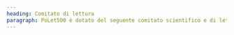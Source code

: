 ```yaml
---
heading: Comitato di lettura
paragraph: PoLet500 è dotato del seguente comitato scientifico e di lettura, che garantisce la qualità delle schede contenute al suo interno. Il presente elenco è da ritenersi provvisorio: verrà prossimamente allargato con ulteriori nominativi.<br/><br/> <b>Antonello Fabio Caterino</b>, Università del Molise<br/> <b>Luca Beltrami</b>, Università di Genova<br/> <b>Marcello Bolpagni</b>, Università di Olomouc<br/> <b>Marco Faini</b>, Università di Venezia<br/> <b>Oriol Miró Martí</b>, Universitad International de La Rioja<br/>
---
```

